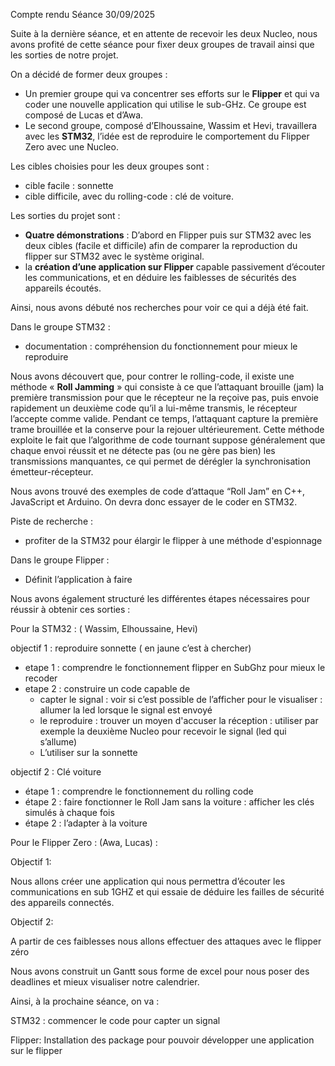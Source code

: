 Compte rendu Séance 30/09/2025

Suite à la dernière séance, et en attente de recevoir les deux Nucleo, nous avons profité de cette séance pour fixer deux groupes de travail ainsi que les sorties de notre projet. 

On a décidé de former deux groupes : 

- Un premier groupe qui va concentrer ses efforts sur le **Flipper** et qui va coder une nouvelle application qui utilise le sub-GHz. Ce groupe est composé de Lucas et d’Awa.   
- Le second groupe, composé d’Elhoussaine, Wassim et Hevi, travaillera avec les **STM32**, l’idée est de reproduire le comportement du Flipper Zero avec une Nucleo.

Les cibles choisies pour les deux groupes sont : 

- cible facile : sonnette   
- cible difficile, avec du rolling-code : clé de voiture.

Les sorties du projet sont : 

- **Quatre démonstrations** : D’abord en Flipper puis sur STM32 avec les deux cibles (facile et difficile) afin de comparer la reproduction du flipper sur STM32 avec le système original.  
- la **création d’une application sur Flipper** capable passivement d’écouter les communications, et en déduire les faiblesses de sécurités des appareils écoutés.

Ainsi, nous avons débuté nos recherches pour voir ce qui a déjà été fait. 

Dans le groupe STM32 : 

- documentation : compréhension du fonctionnement pour mieux le reproduire

Nous avons découvert que, pour contrer le rolling-code, il existe une méthode « **Roll Jamming** » qui consiste à ce que l’attaquant brouille (jam) la première transmission pour que le récepteur ne la reçoive pas, puis envoie rapidement un deuxième code qu’il a lui-même transmis, le récepteur l’accepte comme valide. Pendant ce temps, l’attaquant capture la première trame brouillée et la conserve pour la rejouer ultérieurement. Cette méthode exploite le fait que l’algorithme de code tournant suppose généralement que chaque envoi réussit et ne détecte pas (ou ne gère pas bien) les transmissions manquantes, ce qui permet de dérégler la synchronisation émetteur-récepteur.

Nous avons trouvé des exemples de code d’attaque “Roll Jam” en C++, JavaScript et Arduino. On devra donc essayer de le coder en STM32. 

Piste de recherche : 

- profiter de la STM32 pour élargir le flipper à une méthode d'espionnage 

Dans le groupe Flipper : 

- Définit l’application à faire

Nous avons également structuré les différentes étapes nécessaires pour réussir à obtenir ces sorties : 

Pour la STM32 : ( Wassim, Elhoussaine, Hevi) 

objectif 1 : reproduire sonnette ( en jaune c’est à chercher)

- etape 1 : comprendre le fonctionnement flipper en SubGhz pour mieux le recoder  
- etape 2 : construire un code capable de   
  - capter le signal : voir si c’est possible de l’afficher pour le visualiser : allumer la led lorsque le signal est envoyé  
  - le reproduire : trouver un moyen d'accuser la réception : utiliser par exemple la deuxième Nucleo pour recevoir le signal (led qui s’allume)  
  - L’utiliser sur la sonnette

objectif 2 : Clé voiture

- étape 1 : comprendre le fonctionnement du rolling code  
- étape 2 : faire fonctionner le Roll Jam sans la voiture : afficher les clés simulés à chaque fois  
- étape 2 : l’adapter à la voiture

Pour le Flipper Zero : (Awa, Lucas) : 

Objectif 1: 

Nous allons créer une application qui nous permettra d’écouter les communications en sub 1GHZ et qui essaie de déduire les failles de sécurité des appareils connectés.

Objectif 2:

A partir de ces faiblesses nous allons effectuer des attaques avec le flipper zéro 

Nous avons construit un Gantt sous forme de excel pour nous poser des deadlines et mieux visualiser notre calendrier.


Ainsi, à la prochaine séance, on va : 

STM32 : commencer le code pour capter un signal

Flipper: Installation des package pour pouvoir développer une application sur le flipper 

